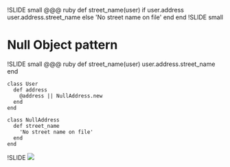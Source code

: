 !SLIDE small
    @@@ ruby
    def street_name(user)
      if user.address
        user.address.street_name
      else
        'No street name on file'
      end
    end
!SLIDE small
# Null Object pattern
!SLIDE small
    @@@ ruby
    def street_name(user)
      user.address.street_name
    end

    class User
      def address
        @address || NullAddress.new
      end
    end

    class NullAddress
      def street_name
        'No street name on file'
      end
    end
!SLIDE
<img src='http://blog.yannick.io/images/ruby.png'/>
